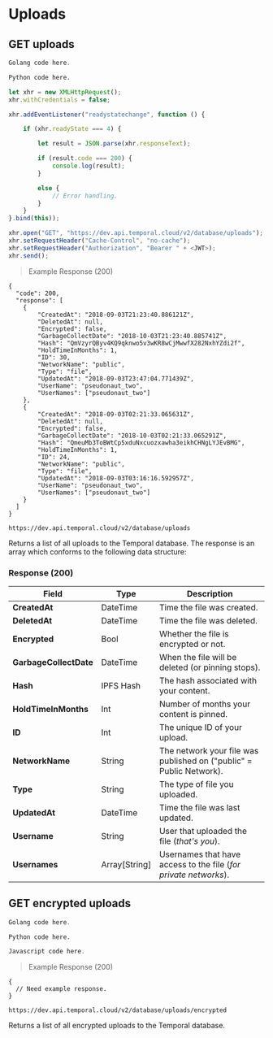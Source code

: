 # Uploads

## GET uploads

```go
Golang code here.
```

```python
Python code here.
```

```javascript
let xhr = new XMLHttpRequest();
xhr.withCredentials = false;

xhr.addEventListener("readystatechange", function () {

    if (xhr.readyState === 4) {

        let result = JSON.parse(xhr.responseText);

        if (result.code === 200) {
            console.log(result);
        }

        else {
            // Error handling.
        }
    }
}.bind(this));

xhr.open("GET", "https://dev.api.temporal.cloud/v2/database/uploads");
xhr.setRequestHeader("Cache-Control", "no-cache");
xhr.setRequestHeader("Authorization", "Bearer " + <JWT>);
xhr.send();
```

> Example Response (200)

```
{
  "code": 200,
  "response": [
    {
        "CreatedAt": "2018-09-03T21:23:40.886121Z",
        "DeletedAt": null,
        "Encrypted": false,
        "GarbageCollectDate": "2018-10-03T21:23:40.885741Z",
        "Hash": "QmVzyrQByv4KQ9qknwo5v3wKR8wCjMwwfX282NxhYZdi2f",
        "HoldTimeInMonths": 1,
        "ID": 30,
        "NetworkName": "public",
        "Type": "file",
        "UpdatedAt": "2018-09-03T23:47:04.771439Z",
        "UserName": "pseudonaut_two",
        "UserNames": ["pseudonaut_two"]
    },
    {
        "CreatedAt": "2018-09-03T02:21:33.065631Z",
        "DeletedAt": null,
        "Encrypted": false,
        "GarbageCollectDate": "2018-10-03T02:21:33.065291Z",
        "Hash": "QmeuMb3ToBWtCp5xduNxcuozxawha3eikhCHNgLYJEvBMG",
        "HoldTimeInMonths": 1,
        "ID": 24,
        "NetworkName": "public",
        "Type": "file",
        "UpdatedAt": "2018-09-03T03:16:16.592957Z",
        "UserName": "pseudonaut_two",
        "UserNames": ["pseudonaut_two"]
    }
  ]
}
```

`https://dev.api.temporal.cloud/v2/database/uploads`

Returns a list of all uploads to the Temporal database. The response is an array which conforms to the following data structure:

### Response (200)

| Field | Type | Description
|-----------|------|-------------
| <b>CreatedAt</b> | DateTime | Time the file was created.
| <b>DeletedAt</b> | DateTime | Time the file was deleted.
| <b>Encrypted</b> | Bool | Whether the file is encrypted or not.
| <b>GarbageCollectDate</b> | DateTime | When the file will be deleted (or pinning stops).
| <b>Hash</b> | IPFS Hash | The hash associated with your content.
| <b>HoldTimeInMonths</b> | Int | Number of months your content is pinned.
| <b>ID</b> | Int | The unique ID of your upload.
| <b>NetworkName</b> | String | The network your file was published on ("public" = Public Network).
| <b>Type</b> | String | The type of file you uploaded.
| <b>UpdatedAt</b> | DateTime | Time the file was last updated.
| <b>Username</b> | String | User that uploaded the file (<i>that's you</i>).
| <b>Usernames</b> | Array[String] | Usernames that have access to the file (<i>for private networks</i>).

## GET encrypted uploads

```go
Golang code here.
```

```python
Python code here.
```

```javascript
Javascript code here.
```

> Example Response (200)

```
{
  // Need example response.
}
```

`https://dev.api.temporal.cloud/v2/database/uploads/encrypted`

Returns a list of all encrypted uploads to the Temporal database.






